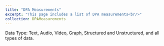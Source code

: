 ```yaml
---
title: "DPA Measurements"
excerpt: "This page includes a list of DPA measurements<br/>"
collection: DPAMeasurements
---
```


Data Type: Text, Audio, Video, Graph, Structured and Unstructured, and all types of data.
